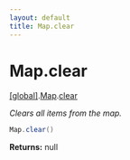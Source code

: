 ```yaml
---
layout: default
title: Map.clear
---
```


# Map.clear

[\[global\]]({{site.baseurl}}/docs/).[Map]({{site.baseurl}}/docs/Map/).[clear]({{site.baseurl}}/docs/Map/clear/)

_Clears all items from the map._

```cs
Map.clear()
```

**Returns:** null
